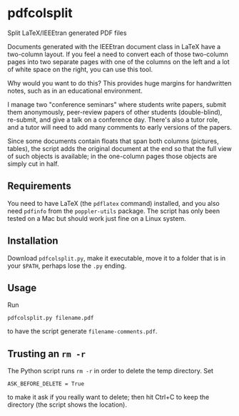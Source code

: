 # pdfcolsplit
Split LaTeX/IEEEtran generated PDF files

Documents generated with the IEEEtran document class in LaTeX have a two-column layout. If you feel a 
need to convert each of those two-column pages into two separate pages with one of the columns on the
left and a lot of white space on the right, you can use this tool.

Why would you want to do this? This provides huge margins for handwritten notes, such as in an
educational environment.

I manage two "conference seminars" where students write papers, submit them anonymously, peer-review
papers of other students (double-blind), re-submit, and give a talk on a conference day. There's
also a tutor role, and a tutor will need to add many comments to early versions of the papers.

Since some documents contain floats that span both columns (pictures, tables), the script adds the
original document at the end so that the full view of such objects is available; in the one-column
pages those objects are simply cut in half.

## Requirements

You need to have LaTeX (the `pdflatex` command) installed, and you also need `pdfinfo` from the
`poppler-utils` package. The script has only been tested on a Mac but should work just fine on a 
Linux system.

## Installation

Download `pdfcolsplit.py`, make it executable, move it to a folder that is in your `$PATH`, perhaps
lose the `.py` ending.

## Usage

Run
```
pdfcolsplit.py filename.pdf
```
to have the script generate `filename-comments.pdf`.


## Trusting an `rm -r`

The Python script runs `rm -r` in order to delete the temp directory. Set
```
ASK_BEFORE_DELETE = True
```
to make it ask if you really want to delete; then hit Ctrl+C to keep the directory (the script
shows the location).
